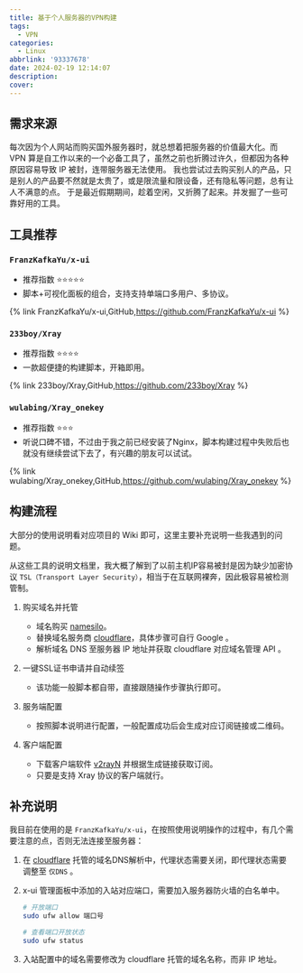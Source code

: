 ```yaml
---
title: 基于个人服务器的VPN构建
tags:
  - VPN
categories:
  - Linux
abbrlink: '93337678'
date: 2024-02-19 12:14:07
description:
cover:
---
```


## 需求来源

   每次因为个人网站而购买国外服务器时，就总想着把服务器的价值最大化。而 VPN 算是自工作以来的一个必备工具了，虽然之前也折腾过许久，但都因为各种原因容易导致 IP 被封，连带服务器无法使用。
   我也尝试过去购买别人的产品，只是别人的产品要不然就是太贵了，或是限流量和限设备，还有隐私等问题，总有让人不满意的点。
   于是最近假期期间，趁着空闲，又折腾了起来。并发掘了一些可靠好用的工具。

## 工具推荐

### `FranzKafkaYu/x-ui`
- 推荐指数 ⭐⭐⭐⭐⭐
- 脚本+可视化面板的组合，支持支持单端口多用户、多协议。

{% link FranzKafkaYu/x-ui,GitHub,https://github.com/FranzKafkaYu/x-ui %}


### `233boy/Xray`
- 推荐指数 ⭐⭐⭐⭐
- 一款超便捷的构建脚本，开箱即用。

{% link 233boy/Xray,GitHub,https://github.com/233boy/Xray %}


### `wulabing/Xray_onekey`
- 推荐指数 ⭐⭐⭐
- 听说口碑不错，不过由于我之前已经安装了Nginx，脚本构建过程中失败后也就没有继续尝试下去了，有兴趣的朋友可以试试。

{% link wulabing/Xray_onekey,GitHub,https://github.com/wulabing/Xray_onekey %}


## 构建流程

大部分的使用说明看对应项目的 Wiki 即可，这里主要补充说明一些我遇到的问题。

从这些工具的说明文档里，我大概了解到了以前主机IP容易被封是因为缺少加密协议 `TSL（Transport Layer Security）`，相当于在互联网裸奔，因此极容易被检测管制。

1. 购买域名并托管
    - 域名购买 [namesilo](https://www.namesilo.com/)。
    - 替换域名服务商 [cloudflare](https://dash.cloudflare.com/)，具体步骤可自行 Google 。
    - 解析域名 DNS 至服务器 IP 地址并获取 cloudflare 对应域名管理 API 。

2. 一键SSL证书申请并自动续签
    - 该功能一般脚本都自带，直接跟随操作步骤执行即可。

3. 服务端配置
    - 按照脚本说明进行配置，一般配置成功后会生成对应订阅链接或二维码。

4. 客户端配置
    - 下载客户端软件 [v2rayN](https://github.com/2dust/v2rayN) 并根据生成链接获取订阅。
    - 只要是支持 Xray 协议的客户端就行。


## 补充说明

我目前在使用的是 `FranzKafkaYu/x-ui`，在按照使用说明操作的过程中，有几个需要注意的点，否则无法连接至服务器：
1. 在 [cloudflare](https://dash.cloudflare.com/) 托管的域名DNS解析中，代理状态需要关闭，即代理状态需要调整至 `仅DNS` 。
2. x-ui 管理面板中添加的入站对应端口，需要加入服务器防火墙的白名单中。

    ```bash
    # 开放端口
    sudo ufw allow 端口号

    # 查看端口开放状态
    sudo ufw status
    ```
3. 入站配置中的域名需要修改为 cloudflare 托管的域名名称，而非 IP 地址。